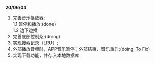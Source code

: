 **20/06/04**
1. 完善音乐播放器;  
    1.1 暂停和播放;(done)  
    1.2 边下边播;
2. 完善底部控制条;(doing)
3. 实现搜索记录（LRU）;
4. 外部播放音频时，APP音乐暂停；外部结束，音乐重启;(doing, To Fix)
5. 实现下载功能，并存入本地数据库